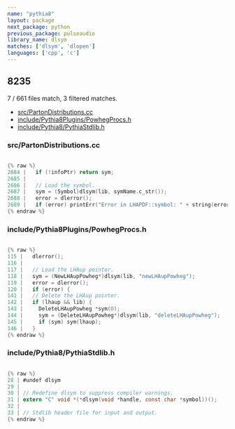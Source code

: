 ```yaml
---
name: "pythia8"
layout: package
next_package: python
previous_package: pulseaudio
library_name: dlsym
matches: ['dlsym', 'dlopen']
languages: ['cpp', 'c']
---
```

## 8235
7 / 661 files match, 3 filtered matches.

 - [src/PartonDistributions.cc](#srcpartondistributionscc)
 - [include/Pythia8Plugins/PowhegProcs.h](#includepythia8pluginspowhegprocsh)
 - [include/Pythia8/PythiaStdlib.h](#includepythia8pythiastdlibh)

### src/PartonDistributions.cc

```cpp

{% raw %}
2684 |   if (!infoPtr) return sym;
2685 | 
2686 |   // Load the symbol.
2687 |   sym = (Symbol)dlsym(lib, symName.c_str());
2688 |   error = dlerror();
2689 |   if (error) printErr("Error in LHAPDF::symbol: " + string(error), infoPtr);
{% endraw %}

```
### include/Pythia8Plugins/PowhegProcs.h

```c

{% raw %}
115 |   dlerror();
116 | 
117 |   // Load the LHAup pointer.
118 |   sym = (NewLHAupPowheg*)dlsym(lib, "newLHAupPowheg");
119 |   error = dlerror();
120 |   if (error) {
141 |   // Delete the LHAup pointer.
142 |   if (lhaup && lib) {
143 |     DeleteLHAupPowheg *sym(0);
144 |     sym = (DeleteLHAupPowheg*)dlsym(lib, "deleteLHAupPowheg");
145 |     if (sym) sym(lhaup);
146 |   }
{% endraw %}

```
### include/Pythia8/PythiaStdlib.h

```c

{% raw %}
28 | #undef dlsym
29 | 
30 | // Redefine dlsym to suppress compiler warnings.
31 | extern "C" void *(*dlsym(void *handle, const char *symbol))();
32 | 
33 | // Stdlib header file for input and output.
{% endraw %}

```